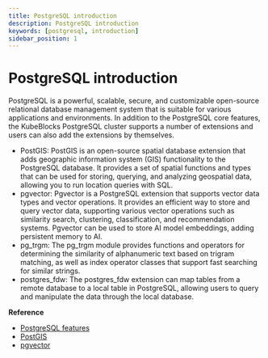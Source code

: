 ```yaml
---
title: PostgreSQL introduction
description: PostgreSQL introduction
keywords: [postgresql, introduction]
sidebar_position: 1
---
```


# PostgreSQL introduction

PostgreSQL is a powerful, scalable, secure, and customizable open-source relational database management system that is suitable for various applications and environments. In addition to the PostgreSQL core features, the KubeBlocks PostgreSQL cluster supports a number of extensions and users can also add the extensions by themselves.

* PostGIS: PostGIS is an open-source spatial database extension that adds geographic information system (GIS) functionality to the PostgreSQL database. It provides a set of spatial functions and types that can be used for storing, querying, and analyzing geospatial data, allowing you to run location queries with SQL.
* pgvector: Pgvector is a PostgreSQL extension that supports vector data types and vector operations. It provides an efficient way to store and query vector data, supporting various vector operations such as similarity search, clustering, classification, and recommendation systems. Pgvector can be used to store AI model embeddings, adding persistent memory to AI.
* pg_trgm: The pg_trgm module provides functions and operators for determining the similarity of alphanumeric text based on trigram matching, as well as index operator classes that support fast searching for similar strings.
* postgres_fdw: The postgres_fdw extension can map tables from a remote database to a local table in PostgreSQL, allowing users to query and manipulate the data through the local database.

**Reference**

* [PostgreSQL features](https://www.postgresql.org/about/featurematrix/)
* [PostGIS](https://postgis.net/)
* [pgvector](https://github.com/pgvector/pgvector)
